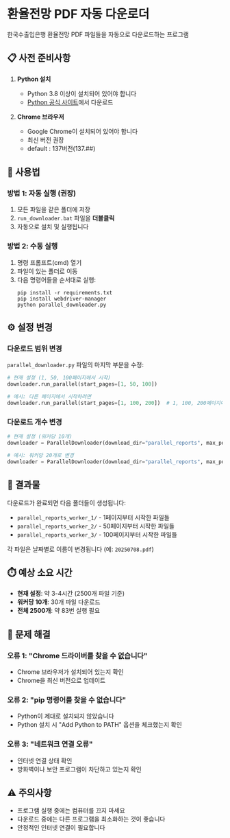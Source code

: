 # 환율전망 PDF 자동 다운로더

한국수출입은행 환율전망 PDF 파일들을 자동으로 다운로드하는 프로그램

## 📋 사전 준비사항

1. **Python 설치**
   - Python 3.8 이상이 설치되어 있어야 합니다
   - [Python 공식 사이트](https://www.python.org/downloads/)에서 다운로드

2. **Chrome 브라우저**
   - Google Chrome이 설치되어 있어야 합니다
   - 최신 버전 권장
   - default : 137버전(137.##)

## 🚀 사용법

### 방법 1: 자동 실행 (권장)
1. 모든 파일을 같은 폴더에 저장
2. `run_downloader.bat` 파일을 **더블클릭**
3. 자동으로 설치 및 실행됩니다

### 방법 2: 수동 실행
1. 명령 프롬프트(cmd) 열기
2. 파일이 있는 폴더로 이동
3. 다음 명령어들을 순서대로 실행:
   ```
   pip install -r requirements.txt
   pip install webdriver-manager
   python parallel_downloader.py
   ```

## ⚙️ 설정 변경

### 다운로드 범위 변경
`parallel_downloader.py` 파일의 마지막 부분을 수정:

```python
# 현재 설정 (1, 50, 100페이지에서 시작)
downloader.run_parallel(start_pages=[1, 50, 100])

# 예시: 다른 페이지에서 시작하려면
downloader.run_parallel(start_pages=[1, 100, 200])  # 1, 100, 200페이지에서 시작
```

### 다운로드 개수 변경
```python
# 현재 설정 (워커당 10개)
downloader = ParallelDownloader(download_dir="parallel_reports", max_posts_per_worker=10)

# 예시: 워커당 20개로 변경
downloader = ParallelDownloader(download_dir="parallel_reports", max_posts_per_worker=20)
```

## 📁 결과물

다운로드가 완료되면 다음 폴더들이 생성됩니다:
- `parallel_reports_worker_1/` - 1페이지부터 시작한 파일들
- `parallel_reports_worker_2/` - 50페이지부터 시작한 파일들  
- `parallel_reports_worker_3/` - 100페이지부터 시작한 파일들

각 파일은 날짜별로 이름이 변경됩니다 (예: `20250708.pdf`)

## ⏱️ 예상 소요 시간

- **현재 설정**: 약 3-4시간 (2500개 파일 기준)
- **워커당 10개**: 30개 파일 다운로드
- **전체 2500개**: 약 83번 실행 필요

## 🔧 문제 해결

### 오류 1: "Chrome 드라이버를 찾을 수 없습니다"
- Chrome 브라우저가 설치되어 있는지 확인
- Chrome을 최신 버전으로 업데이트

### 오류 2: "pip 명령어를 찾을 수 없습니다"
- Python이 제대로 설치되지 않았습니다
- Python 설치 시 "Add Python to PATH" 옵션을 체크했는지 확인

### 오류 3: "네트워크 연결 오류"
- 인터넷 연결 상태 확인
- 방화벽이나 보안 프로그램이 차단하고 있는지 확인

## ⚠️ 주의사항

- 프로그램 실행 중에는 컴퓨터를 끄지 마세요
- 다운로드 중에는 다른 프로그램을 최소화하는 것이 좋습니다
- 안정적인 인터넷 연결이 필요합니다
